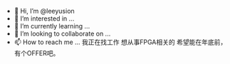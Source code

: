 - 👋 Hi, I’m @leeyusion
- 👀 I’m interested in ...
- 🌱 I’m currently learning ...
- 💞️ I’m looking to collaborate on ...
- 📫 How to reach me ...
我正在找工作
想从事FPGA相关的
希望能在年底前，有个OFFER吧。

<!---
leeyusion/leeyusion is a ✨ special ✨ repository because its `README.md` (this file) appears on your GitHub profile.
You can click the Preview link to take a look at your changes.
--->
